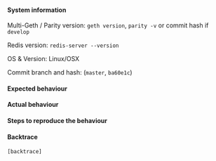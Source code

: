 #### System information

Multi-Geth / Parity version: `geth version`, `parity -v` or commit hash if `develop`

Redis version: `redis-server --version`

OS & Version: Linux/OSX

Commit branch and hash: (`master`, `ba60e1c`)

#### Expected behaviour


#### Actual behaviour


#### Steps to reproduce the behaviour


#### Backtrace

````
[backtrace]
````
